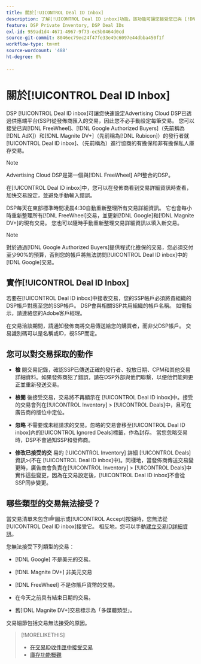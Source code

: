 ```yaml
---
title: 關於[!UICONTROL Deal ID Inbox]
description: 了解[!UICONTROL Deal ID inbox]功能，該功能可讓您接受您已與 [!DNL FreeWheel], [!DNL Google Authorized Buyers] (formerly known as [!DNL AdX]), and [!DNL Magnite DV+] （先前為 [!DNL Rubicon]）的發佈商商議的私人交易。
feature: DSP Private Inventory, DSP Deal IDs
exl-id: 959ad1d4-4671-4967-9f73-ec5b0464d0cd
source-git-commit: 8046ec79ec24f47fe33e49c6097e44dbba450f1f
workflow-type: tm+mt
source-wordcount: '488'
ht-degree: 0%

---
```


# 關於[!UICONTROL Deal ID Inbox]

DSP [!UICONTROL Deal ID inbox]可讓您快速設定Advertising Cloud DSP已透過供應端平台(SSP)從發佈商匯入的交易，因此您不必手動設定每筆交易。 您可以接受已與[!DNL FreeWheel]、[!DNL Google Authorized Buyers]（先前稱為[!DNL AdX]）和[!DNL Magnite DV+]（先前稱為[!DNL Rubicon]）的發行者就[!UICONTROL Deal ID inbox]、（先前稱為）進行協商的有擔保和非有擔保私人庫存交易。

>[!NOTE]
>
>Advertising Cloud DSP是第一個與[!DNL FreeWheel] API整合的DSP。

在[!UICONTROL Deal ID inbox]中，您可以在發佈商看到交易詳細資訊時查看，加快交易設定，並避免手動輸入錯誤。

DSP每天在東部標準時間凌晨4:30自動重新整理所有交易詳細資訊。 它也會每小時重新整理所有[!DNL FreeWheel]交易，並更新[!DNL Google]和[!DNL Magnite DV+]的現有交易。 您也可以隨時手動重新整理交易詳細資訊以填入新交易。

<!-- MC: I'm not sure where I got the following. Is this currently true? -->
>[!NOTE]
>
>對於通過[!DNL Google Authorized Buyers]提供程式化擔保的交易，您必須交付至少90%的預算，否則您的帳戶將無法訪問[!UICONTROL Deal ID inbox]中的[!DNL Google]交易。

## 實作[!UICONTROL Deal ID Inbox]

若要在[!UICONTROL Deal ID inbox]中接收交易，您的SSP帳戶必須將貴組織的DSP帳戶對應至您的SSP帳戶。 DSP會與相關SSP共用組織的帳戶名稱。 如需指示，請連絡您的Adobe客戶經理。

在交易洽談期間，請通知發佈商將交易傳送給您的購買者，而非父DSP帳戶。 交易識別碼可以是名稱或ID，視SSP而定。

## 您可以對交易採取的動作

* **檢** 閱交易記錄，確認SSP已傳送正確的發行者、投放日期、CPM和其他交易詳細資料。如果發佈商犯了錯誤，請在DSP外部與他們聯繫，以便他們能夠更正並重新發送交易。

* **檢閱** 後接受交易，交易將不再顯示在 [!UICONTROL Deal ID inbox]中。接受的交易會列在[!UICONTROL Inventory] > [!UICONTROL Deals]中，且可在廣告商的版位中定位。

* **忽略** 不需要或未經請求的交易。忽略的交易會移至[!UICONTROL Deal ID inbox]內的[!UICONTROL Ignored Deals]標籤，作為封存。 當您忽略交易時，DSP不會通知SSP和發佈商。

* **修改已接受的交** 易的 [!UICONTROL Inventory] 詳細 [!UICONTROL Deals] 資訊>(不在 [!UICONTROL Deal ID inbox]中)。同樣地，當發佈商傳送交易變更時，廣告商會負責在[!UICONTROL Inventory] > [!UICONTROL Deals]中實作這些變更，因為在交易設定後，[!UICONTROL Deal ID inbox]不會從SSP同步變更。

## 哪些類型的交易無法接受？

當交易清單未包含![Accept](/help/dsp/assets/accept.png)圖示或[!UICONTROL Accept]按鈕時，您無法從[!UICONTROL Deal ID inbox]接受它。 相反地，您可以手動[建立交易ID詳細資訊](/help/dsp/inventory/deal-id-create.md)。

您無法接受下列類型的交易：

* [!DNL Google] 不是美元的交易。

* [!DNL Magnite DV+] 非美元交易

* [!DNL FreeWheel] 不是你賬戶貨幣的交易。

* 在今天之前具有結束日期的交易。

* 舊[!DNL Magnite DV+]交易標示為「多媒體類型」。

交易細節包括交易無法接受的原因。

>[!MORELIKETHIS]
>
>* [在交易ID收件匣中接受交易](deal-id-inbox-accept.md)
>* [庫存功能概觀](inventory-overview.md)

